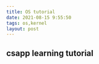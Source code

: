 ```yaml
---
title: OS tutorial
date: 2021-08-15 9:55:50
tags: os,kernel
layout: post
---
```


## csapp learning tutorial


